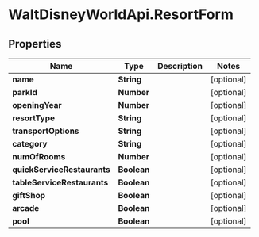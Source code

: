 # WaltDisneyWorldApi.ResortForm

## Properties
Name | Type | Description | Notes
------------ | ------------- | ------------- | -------------
**name** | **String** |  | [optional] 
**parkId** | **Number** |  | [optional] 
**openingYear** | **Number** |  | [optional] 
**resortType** | **String** |  | [optional] 
**transportOptions** | **String** |  | [optional] 
**category** | **String** |  | [optional] 
**numOfRooms** | **Number** |  | [optional] 
**quickServiceRestaurants** | **Boolean** |  | [optional] 
**tableServiceRestaurants** | **Boolean** |  | [optional] 
**giftShop** | **Boolean** |  | [optional] 
**arcade** | **Boolean** |  | [optional] 
**pool** | **Boolean** |  | [optional] 


